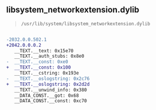 ## libsystem_networkextension.dylib

> `/usr/lib/system/libsystem_networkextension.dylib`

```diff

-2032.0.0.502.1
+2042.0.0.0.2
   __TEXT.__text: 0x15e70
   __TEXT.__auth_stubs: 0x8e0
-  __TEXT.__const: 0xe0
+  __TEXT.__const: 0x100
   __TEXT.__cstring: 0x193e
-  __TEXT.__oslogstring: 0x2c76
+  __TEXT.__oslogstring: 0x2d2d
   __TEXT.__unwind_info: 0x380
   __DATA_CONST.__got: 0x68
   __DATA_CONST.__const: 0xc70

```
